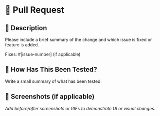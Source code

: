 # 🚀 Pull Request

## 📄 Description

Please include a brief summary of the change and which issue is fixed or feature is added.

Fixes: #[issue-number] (if applicable)

## 🧪 How Has This Been Tested?

Write a small summary of what has been tested.

## 📸 Screenshots (if applicable)

_Add before/after screenshots or GIFs to demonstrate UI or visual changes._
